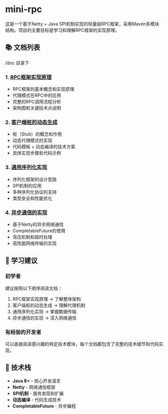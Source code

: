 # mini-rpc

这是一个基于Netty + Java SPI机制实现的轻量级RPC框架，采用Maven多模块结构。项目的主要目标是学习和理解RPC框架的实现原理。

## 📚 文档列表
/doc 目录下

### 1. [RPC框架实现原理](./RPC框架实现原理.md)
- RPC框架的基本概念和实现原理
- 代理模式在RPC中的应用
- 完整的RPC调用流程分析
- 架构图和关键技术点说明

### 2. [客户端桩的动态生成](./客户端桩的动态生成.md)
- 桩（Stub）的概念和作用
- 动态代理模式的实现
- 代码模板 + 动态编译的技术方案
- 具体实现步骤和代码示例

### 3. [通用序列化实现](./通用序列化实现.md)
- 序列化框架的设计思路
- SPI机制的应用
- 多种序列化协议的支持
- 类型安全和性能优化

### 4. [异步通信的实现](./异步通信的实现.md)
- 基于Netty的异步网络通信
- CompletableFuture的使用
- 背压机制和超时处理
- 高性能网络传输的实现

## 🎯 学习建议

### 初学者
建议按照以下顺序阅读文档：
1. RPC框架实现原理 → 了解整体架构
2. 客户端桩的动态生成 → 理解代理机制
3. 通用序列化实现 → 掌握数据传输
4. 异步通信的实现 → 深入网络通信

### 有经验的开发者
可以直接阅读感兴趣的特定技术模块，每个文档都包含了完整的技术细节和代码实现。

## 🔧 技术栈

- **Java 8+** - 核心开发语言
- **Netty** - 网络通信框架
- **SPI机制** - 服务发现和扩展
- **动态编译** - 代码生成技术
- **CompletableFuture** - 异步编程
